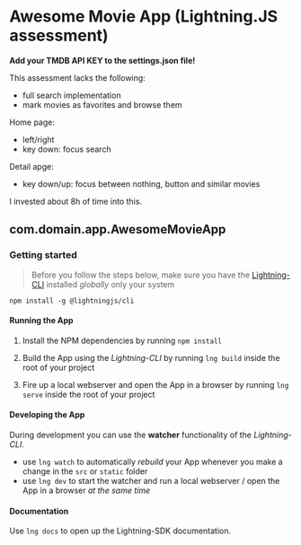 # Awesome Movie App (Lightning.JS assessment)

**Add your TMDB API KEY to the settings.json file!**

This assessment lacks the following:
- full search implementation
- mark movies as favorites and browse them

Home page:
- left/right
- key down: focus search

Detail apge:
- key down/up: focus between nothing, button and similar movies

I invested about 8h of time into this.

## com.domain.app.AwesomeMovieApp

### Getting started

> Before you follow the steps below, make sure you have the
[Lightning-CLI](https://rdkcentral.github.io/Lightning-CLI/#/) installed _globally_ only your system

```
npm install -g @lightningjs/cli
```

#### Running the App

1. Install the NPM dependencies by running `npm install`

2. Build the App using the _Lightning-CLI_ by running `lng build` inside the root of your project

3. Fire up a local webserver and open the App in a browser by running `lng serve` inside the root of your project

#### Developing the App

During development you can use the **watcher** functionality of the _Lightning-CLI_.

- use `lng watch` to automatically _rebuild_ your App whenever you make a change in the `src` or  `static` folder
- use `lng dev` to start the watcher and run a local webserver / open the App in a browser _at the same time_

#### Documentation

Use `lng docs` to open up the Lightning-SDK documentation.
